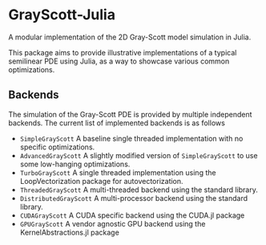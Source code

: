 # GrayScott-Julia

A modular implementation of the 2D Gray-Scott model simulation in Julia.

This package aims to provide illustrative implementations of a typical semilinear PDE using Julia, as a way to showcase various common optimizations.

## Backends

The simulation of the Gray-Scott PDE is provided by multiple independent backends. The current list of implemented backends is as follows

* `SimpleGrayScott` A baseline single threaded implementation with no specific optimizations.
* `AdvancedGrayScott` A slightly modified version of `SimpleGrayScott` to use some low-hanging optimizations.
* `TurboGrayScott` A single threaded implementation using the LoopVectorization package for autovectorization.
* `ThreadedGrayScott` A multi-threaded backend using the standard library.
* `DistributedGrayScott` A multi-processor backend using the standard library.
* `CUDAGrayScott` A CUDA specific backend using the CUDA.jl package
* `GPUGrayScott` A vendor agnostic GPU backend using the KernelAbstractions.jl package